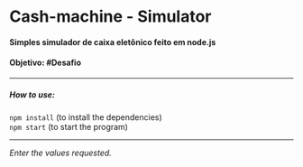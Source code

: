 # Cash-machine - Simulator

#### Simples simulador de caixa eletônico feito em node.js
#### Objetivo: **#Desafio**   

---

##### How to use:

 ```npm install``` (to install the dependencies)  
 ```npm start``` (to start the program)
 
 ---

*Enter the values requested.*
